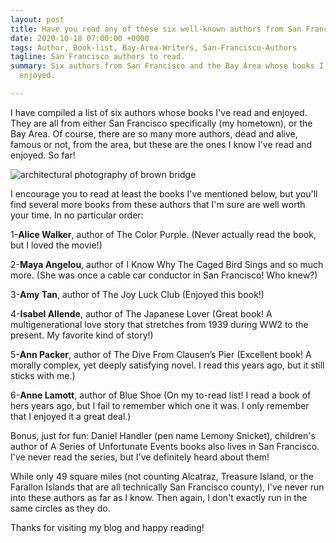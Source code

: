 ```yaml
---
layout: post
title: Have you read any of these six well-known authors from San Francisco?
date: 2020-10-18 07:00:00 +0000
tags: Author, Book-list, Bay-Area-Writers, San-Francisco-Authors
tagline: San Francisco authors to read.
summary: Six authors from San Francisco and the Bay Area whose books I've read and
  enjoyed.

---
```

I have compiled a list of six authors whose books I've read and enjoyed. They are all from either San Francisco specifically (my hometown), or the Bay Area. Of course, there are so many more authors, dead and alive, famous or not, from the area, but these are the ones I know I've read and enjoyed. So far!

![architectural photography of brown bridge](https://images.unsplash.com/photo-1565296465351-db5a30bd846a?ixlib=rb-1.2.1&ixid=eyJhcHBfaWQiOjEyMDd9&w=1000&q=80)

I encourage you to read at least the books I've mentioned below, but you'll find several more books from these authors that I'm sure are well worth your time. In no particular order:

1-**Alice Walker**, author of The Color Purple. (Never actually read the book, but I loved the movie!)

2-**Maya Angelou**, author of I Know Why The Caged Bird Sings and so much more. (She was once a cable car conductor in San Francisco! Who knew?)

3-**Amy Tan**, author of The Joy Luck Club (Enjoyed this book!)

4-**Isabel Allende**, author of The Japanese Lover (Great book! A multigenerational love story that stretches from 1939 during WW2 to the present. My favorite kind of story!)

5-**Ann Packer**, author of The Dive From Clausen’s Pier (Excellent book! A morally complex, yet deeply satisfying novel. I read this years ago, but it still sticks with me.)

6-**Anne Lamott**, author of Blue Shoe (On my to-read list! I read a book of hers years ago, but I fail to remember which one it was. I only remember that I enjoyed it a great deal.)

Bonus, just for fun: Daniel Handler (pen name Lemony Snicket), children's author of A Series of Unfortunate Events books also lives in San Francisco. I've never read the series, but I've definitely heard about them!

While only 49 square miles (not counting Alcatraz, Treasure Island, or the Farallon Islands that are all technically San Francisco county), I've never run into these authors as far as I know. Then again, I don't exactly run in the same circles as they do.

Thanks for visiting my blog and happy reading!